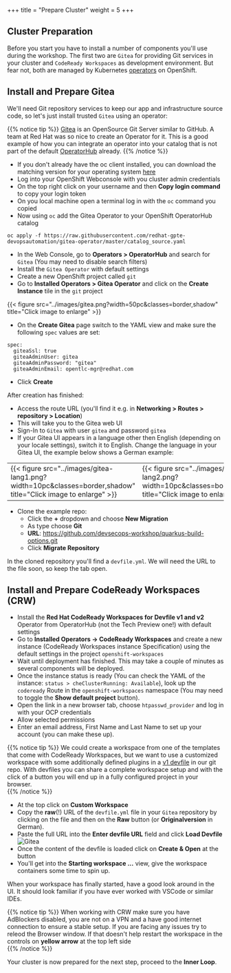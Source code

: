 +++
title = "Prepare Cluster"
weight = 5
+++

## Cluster Preparation

Before you start you have to install a number of components you'll use during the workshop. The first two are `Gitea` for providing Git services in your cluster and `CodeReady Workspaces` as development environment. But fear not, both are managed by Kubernetes [operators](https://cloud.redhat.com/learn/topics/operators) on OpenShift.

## Install and Prepare Gitea
We'll need Git repository services to keep our app and infrastructure source code, so let's just install trusted `Gitea` using an operator:

{{% notice tip %}}
[Gitea](https://gitea.io/en-us/) is an OpenSource Git Server similar to GitHub.  A team at Red Hat was so nice to create an Operator for it. This is a good example of how you can integrate an operator into your catalog that is not part of the default [OperatorHub](https://operatorhub.io/) already.
{{% /notice %}}

- If you don't already have the oc client installed, you can download the matching version for your operating system [here](https://mirror.openshift.com/pub/openshift-v4/clients/ocp/stable/)
- Log into your OpenShift Webconsole with you cluster admin credentials 
- On the top right click on your username and then **Copy login command** to copy your login token
- On you local machine open a terminal log in with the `oc` command you copied
- Now using `oc` add the Gitea Operator to your OpenShift OperatorHub catalog
```
oc apply -f https://raw.githubusercontent.com/redhat-gpte-devopsautomation/gitea-operator/master/catalog_source.yaml
```
- In the Web Console, go to **Operators > OperatorHub** and search for `Gitea` (You may need to disable search filters)
- Install the `Gitea Operator` with default settings
- Create a new OpenShift project called `git`
- Go to **Installed Operators > Gitea Operator** and click on the **Create Instance** tile in the `git` project

<!-- ![Gitea](../images/gitea.png) -->
{{< figure src="../images/gitea.png?width=50pc&classes=border,shadow" title="Click image to enlarge" >}}

- On the **Create Gitea** page switch to the YAML view and make sure the following `spec` values are set:

```
spec:
  giteaSsl: true
  giteaAdminUser: gitea
  giteaAdminPassword: "gitea"
  giteaAdminEmail: opentlc-mgr@redhat.com
```
- Click **Create**

After creation has finished:
- Access the route URL (you'll find it e.g. in **Networking > Routes > repository > Location**) 
- This will take you to the Gitea web UI
- Sign-In to `Gitea` with user `gitea` and password `gitea`
- If your Gitea UI appears in a language other then English (depending on your locale settings), switch it to English. Change the language in your Gitea UI, the example below shows a German example:

|     |     |
| --- | --- |
|{{< figure src="../images/gitea-lang1.png?width=10pc&classes=border,shadow" title="Click image to enlarge" >}}|{{< figure src="../images/gitea-lang2.png?width=10pc&classes=border,shadow" title="Click image to enlarge" >}}|

- Clone the example repo:
  - Click the **+** dropdown and choose **New Migration**
  - As type choose **Git**
  - **URL**: https://github.com/devsecops-workshop/quarkus-build-options.git
  - Click **Migrate Repository**

In the cloned repository you'll find a `devfile.yml`. We will need the URL to the file soon, so keep the tab open.

## Install and Prepare CodeReady Workspaces (CRW)
- Install the **Red Hat CodeReady Workspaces for Devfile v1 and v2** Operator from OperatorHub (not the Tech Preview one!) with default settings
- Go to **Installed Operators -> CodeReady Workspaces** and create a new instance (CodeReady Workspaces instance Specification) using the default settings in the project `openshift-workspaces`
- Wait until deployment has finished. This may take a couple of minutes as several components will be deployed. 
- Once the instance status is ready (You can check the YAML of the instance: `status > cheClusterRunning: Available`), look up the `codeready` Route in the `openshift-workspaces` namespace (You may need to toggle the **Show default project** button). 
- Open the link in a new browser tab, choose `htpasswd_provider` and log in with your OCP credentials
- Allow selected permissions
- Enter an email address, First Name and Last Name to set up your account (you can make these up).

{{% notice tip %}}
We could create a workspace from one of the templates that come with CodeReady Workspaces, but we want to use a customized workspace with some additionally defined plugins in a [v1 devfile](https://redhat-developer.github.io/devfile/) in our git repo. With devfiles you can share a complete workspace setup and with the click of a button you will end up in a fully configured project in your browser.       
{{% /notice %}}

- At the top click on **Custom Workspace**
- Copy the **raw**(!) URL of the `devfile.yml` file in your `Gitea` repository by clicking on the file and then on the **Raw** button (or **Originalversion** in German).
- Paste the full URL into the **Enter devfile URL** field and click **Load Devfile**
![Gitea](../images/crw.png)
- Once the content of the devfile is loaded click on **Create & Open** at the button
- You'll get into the **Starting workspace ...** view, give the workspace containers some time to spin up.  

When your workspace has finally started, have a good look around in the UI. It should look familiar if you have ever worked with VSCode or similar IDEs.

{{% notice tip %}}
When working with CRW make sure you have AdBlockers disabled, you are not on a VPN and a have good internet connection to ensure a stable setup. If you are facing any issues try to releod the Browser window.  If that doesn't help restart the workspace in the controls on **yellow arrow** at the top left side   
{{% /notice %}}

Your cluster is now prepared for the next step, proceed to the **Inner Loop**.
